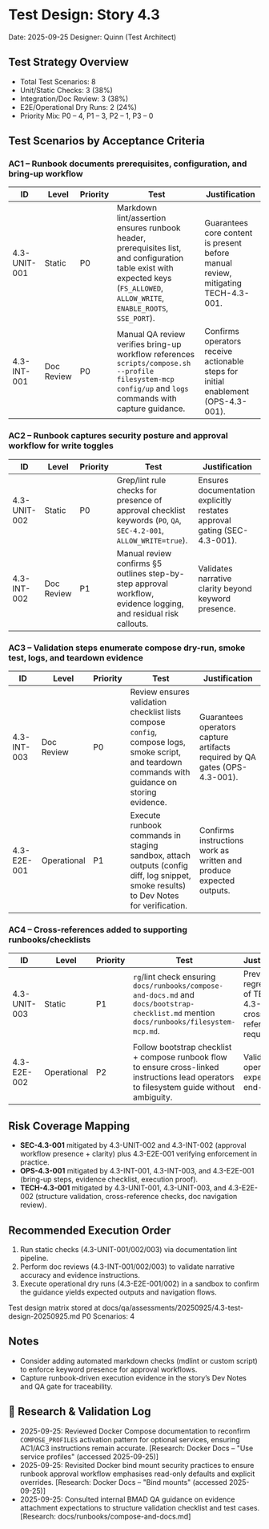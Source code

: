 # Test Design: Story 4.3

Date: 2025-09-25
Designer: Quinn (Test Architect)

## Test Strategy Overview
- Total Test Scenarios: 8
- Unit/Static Checks: 3 (38%)
- Integration/Doc Review: 3 (38%)
- E2E/Operational Dry Runs: 2 (24%)
- Priority Mix: P0 – 4, P1 – 3, P2 – 1, P3 – 0

## Test Scenarios by Acceptance Criteria

### AC1 – Runbook documents prerequisites, configuration, and bring-up workflow

| ID           | Level     | Priority | Test | Justification |
|--------------|-----------|----------|------|---------------|
| 4.3-UNIT-001 | Static    | P0       | Markdown lint/assertion ensures runbook header, prerequisites list, and configuration table exist with expected keys (`FS_ALLOWED`, `ALLOW_WRITE`, `ENABLE_ROOTS`, `SSE_PORT`). | Guarantees core content is present before manual review, mitigating TECH-4.3-001. |
| 4.3-INT-001  | Doc Review| P0       | Manual QA review verifies bring-up workflow references `scripts/compose.sh --profile filesystem-mcp config/up` and `logs` commands with capture guidance. | Confirms operators receive actionable steps for initial enablement (OPS-4.3-001).

### AC2 – Runbook captures security posture and approval workflow for write toggles

| ID           | Level     | Priority | Test | Justification |
|--------------|-----------|----------|------|---------------|
| 4.3-UNIT-002 | Static    | P0       | Grep/lint rule checks for presence of approval checklist keywords (`PO`, `QA`, `SEC-4.2-001`, `ALLOW_WRITE=true`). | Ensures documentation explicitly restates approval gating (SEC-4.3-001).
| 4.3-INT-002  | Doc Review| P1       | Manual review confirms §5 outlines step-by-step approval workflow, evidence logging, and residual risk callouts. | Validates narrative clarity beyond keyword presence.

### AC3 – Validation steps enumerate compose dry-run, smoke test, logs, and teardown evidence

| ID           | Level     | Priority | Test | Justification |
|--------------|-----------|----------|------|---------------|
| 4.3-INT-003  | Doc Review| P0       | Review ensures validation checklist lists compose `config`, compose logs, smoke script, and teardown commands with guidance on storing evidence. | Guarantees operators capture artifacts required by QA gates (OPS-4.3-001).
| 4.3-E2E-001  | Operational| P1      | Execute runbook commands in staging sandbox, attach outputs (config diff, log snippet, smoke results) to Dev Notes for verification. | Confirms instructions work as written and produce expected outputs.

### AC4 – Cross-references added to supporting runbooks/checklists

| ID           | Level  | Priority | Test | Justification |
|--------------|--------|----------|------|---------------|
| 4.3-UNIT-003 | Static | P1       | `rg`/lint check ensuring `docs/runbooks/compose-and-docs.md` and `docs/bootstrap-checklist.md` mention `docs/runbooks/filesystem-mcp.md`. | Prevents regression of TECH-4.3-001 cross-reference requirement.
| 4.3-E2E-002  | Operational | P2    | Follow bootstrap checklist + compose runbook flow to ensure cross-linked instructions lead operators to filesystem guide without ambiguity. | Validates operator experience end-to-end.

## Risk Coverage Mapping
- **SEC-4.3-001** mitigated by 4.3-UNIT-002 and 4.3-INT-002 (approval workflow presence + clarity) plus 4.3-E2E-001 verifying enforcement in practice.
- **OPS-4.3-001** mitigated by 4.3-INT-001, 4.3-INT-003, and 4.3-E2E-001 (bring-up steps, evidence checklist, execution proof).
- **TECH-4.3-001** mitigated by 4.3-UNIT-001, 4.3-UNIT-003, and 4.3-E2E-002 (structure validation, cross-reference checks, doc navigation review).

## Recommended Execution Order
1. Run static checks (4.3-UNIT-001/002/003) via documentation lint pipeline.
2. Perform doc reviews (4.3-INT-001/002/003) to validate narrative accuracy and evidence instructions.
3. Execute operational dry runs (4.3-E2E-001/002) in a sandbox to confirm the guidance yields expected outputs and navigation flows.

Test design matrix stored at docs/qa/assessments/20250925/4.3-test-design-20250925.md
P0 Scenarios: 4

## Notes
- Consider adding automated markdown checks (mdlint or custom script) to enforce keyword presence for approval workflows.
- Capture runbook-driven execution evidence in the story’s Dev Notes and QA gate for traceability.

## 🔬 Research & Validation Log
- 2025-09-25: Reviewed Docker Compose documentation to reconfirm `COMPOSE_PROFILES` activation pattern for optional services, ensuring AC1/AC3 instructions remain accurate. [Research: Docker Docs – "Use service profiles" (accessed 2025-09-25)]
- 2025-09-25: Revisited Docker bind mount security practices to ensure runbook approval workflow emphasises read-only defaults and explicit overrides. [Research: Docker Docs – "Bind mounts" (accessed 2025-09-25)]
- 2025-09-25: Consulted internal BMAD QA guidance on evidence attachment expectations to structure validation checklist and test cases. [Research: docs/runbooks/compose-and-docs.md]
